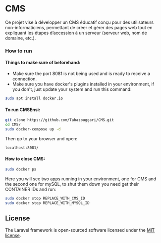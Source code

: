 
# CMS
Ce projet vise à développer un CMS éducatif conçu pour des utilisateurs non-informaticiens, permettant de créer et gérer des pages web tout en expliquant les étapes d’accession à un serveur (serveur web, nom de domaine, etc.).

### How to run

#### Things to make sure of beforehand:
- Make sure the port 8081 is not being used and is ready to receive a connection.
- Make sure you have docker's plugins installed in your environment, if you don't, just update your system and run this command:
```bash
sudo apt install docker.io
```
#### To run CMSEnsi:

```bash
git clone https://github.com/Tahazouggari/CMS.git
cd CMS/
sudo docker-compose up -d
```

Then go to your browser and open: 
```bash
localhost:8081/
```

#### How to close CMS:

```bash
sudo docker ps
```
Here you will see two apps running in your environment, one for CMS and the second one for mySQL, to shut them down you need get their CONTAINER IDs and run:

```bash
sudo docker stop REPLACE_WITH_CMS_ID
sudo docker stop REPLACE_WITH_MYSQL_ID
```


## License

The Laravel framework is open-sourced software licensed under the [MIT license](https://opensource.org/licenses/MIT).

